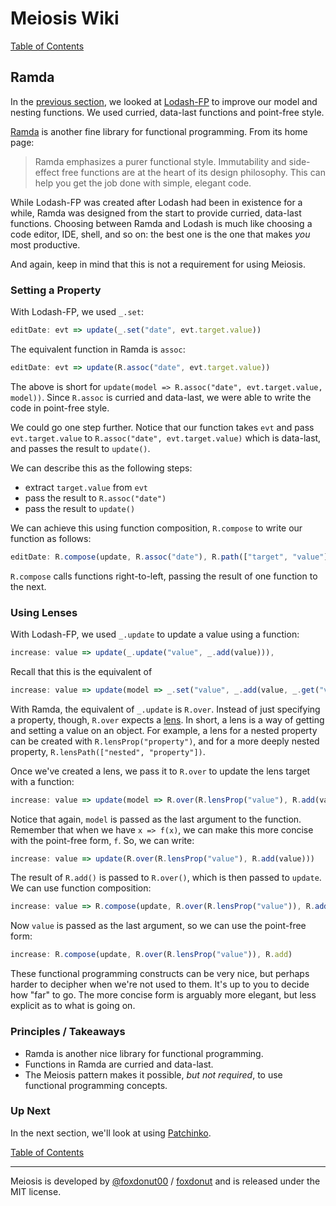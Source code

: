 # Meiosis Wiki

[Table of Contents](toc.html)

## Ramda

In the [previous section](03-Model-and-Nesting-A-Lodash-FP.html), we looked at
[Lodash-FP](https://github.com/lodash/lodash/wiki/FP-Guide) to improve our model and nesting
functions. We used curried, data-last functions and point-free style.

[Ramda](http://ramdajs.com) is another fine library for functional programming. From its home
page:

> Ramda emphasizes a purer functional style. Immutability and side-effect free functions are at the
> heart of its design philosophy. This can help you get the job done with simple, elegant code.

While Lodash-FP was created after Lodash had been in existence for a while, Ramda was designed from
the start to provide curried, data-last functions. Choosing between Ramda and Lodash is much like
choosing a code editor, IDE, shell, and so on: the best one is the one that makes _you_ most
productive.

And again, keep in mind that this is not a requirement for using Meiosis.

### Setting a Property

With Lodash-FP, we used `_.set`:

```javascript
editDate: evt => update(_.set("date", evt.target.value))
```

The equivalent function in Ramda is `assoc`:

```javascript
editDate: evt => update(R.assoc("date", evt.target.value))
```

The above is short for `update(model => R.assoc("date", evt.target.value, model))`.
Since `R.assoc` is curried and data-last, we were able to write the code in point-free style.

We could go one step further. Notice that our function takes `evt` and pass `evt.target.value` to
`R.assoc("date", evt.target.value)` which is data-last, and passes the result to `update()`.

We can describe this as the following steps:

- extract `target.value` from `evt`
- pass the result to `R.assoc("date")`
- pass the result to `update()`

We can achieve this using function composition, `R.compose` to write our function as follows:

```javascript
editDate: R.compose(update, R.assoc("date"), R.path(["target", "value"]))
```

`R.compose` calls functions right-to-left, passing the result of one function to the next.

### Using Lenses

With Lodash-FP, we used `_.update` to update a value using a function:

```javascript
increase: value => update(_.update("value", _.add(value))),
```

Recall that this is the equivalent of

```javascript
increase: value => update(model => _.set("value", _.add(value, _.get("value", model)), model))
```

With Ramda, the equivalent of `_.update` is `R.over`. Instead of just specifying a property,
though, `R.over` expects a [lens](http://ramdajs.com/docs/#lens). In short, a lens is a way of
getting and setting a value on an object. For example, a lens for a nested property can be
created with `R.lensProp("property")`, and for a more deeply nested property,
`R.lensPath(["nested", "property"])`.

Once we've created a lens, we pass it to `R.over` to update the lens target with a function:

```javascript
increase: value => update(model => R.over(R.lensProp("value"), R.add(value), model))
```

Notice that again, `model` is passed as the last argument to the function. Remember that when
we have `x => f(x)`, we can make this more concise with the point-free form, `f`. So, we
can write:

```javascript
increase: value => update(R.over(R.lensProp("value"), R.add(value)))
```

The result of `R.add()` is passed to `R.over()`, which is then passed to `update`. We can
use function composition:

```javascript
increase: value => R.compose(update, R.over(R.lensProp("value")), R.add(value))
```

Now `value` is passed as the last argument, so we can use the point-free form:

```javascript
increase: R.compose(update, R.over(R.lensProp("value")), R.add)
```

These functional programming constructs can be very nice, but perhaps harder to decipher when
we're not used to them. It's up to you to decide how "far" to go. The more concise form is
arguably more elegant, but less explicit as to what is going on.

### Principles / Takeaways

- Ramda is another nice library for functional programming.
- Functions in Ramda are curried and data-last.
- The Meiosis pattern makes it possible, _but not required_, to use functional programming
concepts.

### Up Next

In the next section, we'll look at using [Patchinko](03-Model-and-Nesting-C-Patchinko.html).

[Table of Contents](toc.html)

-----

Meiosis is developed by [@foxdonut00](http://twitter.com/foxdonut00) / [foxdonut](https://github.com/foxdonut) and is released under the MIT license.
